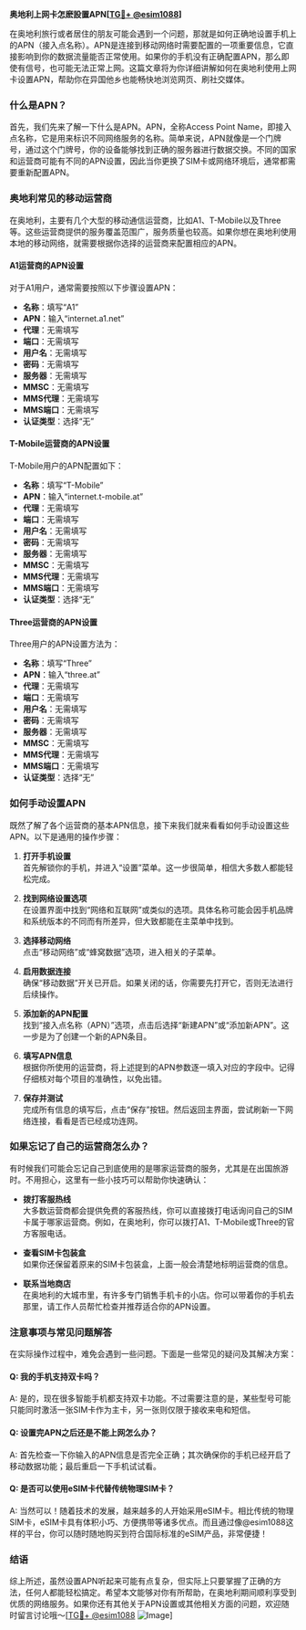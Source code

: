 **奥地利上网卡怎麽設置APN[[TG💪+ @esim1088](https://t.me/s/esim1088)]**

在奥地利旅行或者居住的朋友可能会遇到一个问题，那就是如何正确地设置手机上的APN（接入点名称）。APN是连接到移动网络时需要配置的一项重要信息，它直接影响到你的数据流量能否正常使用。如果你的手机没有正确配置APN，那么即使有信号，也可能无法正常上网。这篇文章将为你详细讲解如何在奥地利使用上网卡设置APN，帮助你在异国他乡也能畅快地浏览网页、刷社交媒体。

### 什么是APN？

首先，我们先来了解一下什么是APN。APN，全称Access Point Name，即接入点名称，它是用来标识不同网络服务的名称。简单来说，APN就像是一个门牌号，通过这个门牌号，你的设备能够找到正确的服务器进行数据交换。不同的国家和运营商可能有不同的APN设置，因此当你更换了SIM卡或网络环境后，通常都需要重新配置APN。

### 奥地利常见的移动运营商

在奥地利，主要有几个大型的移动通信运营商，比如A1、T-Mobile以及Three等。这些运营商提供的服务覆盖范围广，服务质量也较高。如果你想在奥地利使用本地的移动网络，就需要根据你选择的运营商来配置相应的APN。

#### A1运营商的APN设置
对于A1用户，通常需要按照以下步骤设置APN：
- **名称**：填写“A1”
- **APN**：输入“internet.a1.net”
- **代理**：无需填写
- **端口**：无需填写
- **用户名**：无需填写
- **密码**：无需填写
- **服务器**：无需填写
- **MMSC**：无需填写
- **MMS代理**：无需填写
- **MMS端口**：无需填写
- **认证类型**：选择“无”

#### T-Mobile运营商的APN设置
T-Mobile用户的APN配置如下：
- **名称**：填写“T-Mobile”
- **APN**：输入“internet.t-mobile.at”
- **代理**：无需填写
- **端口**：无需填写
- **用户名**：无需填写
- **密码**：无需填写
- **服务器**：无需填写
- **MMSC**：无需填写
- **MMS代理**：无需填写
- **MMS端口**：无需填写
- **认证类型**：选择“无”

#### Three运营商的APN设置
Three用户的APN设置方法为：
- **名称**：填写“Three”
- **APN**：输入“three.at”
- **代理**：无需填写
- **端口**：无需填写
- **用户名**：无需填写
- **密码**：无需填写
- **服务器**：无需填写
- **MMSC**：无需填写
- **MMS代理**：无需填写
- **MMS端口**：无需填写
- **认证类型**：选择“无”

### 如何手动设置APN

既然了解了各个运营商的基本APN信息，接下来我们就来看看如何手动设置这些APN。以下是通用的操作步骤：

1. **打开手机设置**  
   首先解锁你的手机，并进入“设置”菜单。这一步很简单，相信大多数人都能轻松完成。

2. **找到网络设置选项**  
   在设置界面中找到“网络和互联网”或类似的选项。具体名称可能会因手机品牌和系统版本的不同而有所差异，但大致都能在主菜单中找到。

3. **选择移动网络**  
   点击“移动网络”或“蜂窝数据”选项，进入相关的子菜单。

4. **启用数据连接**  
   确保“移动数据”开关已开启。如果关闭的话，你需要先打开它，否则无法进行后续操作。

5. **添加新的APN配置**  
   找到“接入点名称（APN）”选项，点击后选择“新建APN”或“添加新APN”。这一步是为了创建一个新的APN条目。

6. **填写APN信息**  
   根据你所使用的运营商，将上述提到的APN参数逐一填入对应的字段中。记得仔细核对每个项目的准确性，以免出错。

7. **保存并测试**  
   完成所有信息的填写后，点击“保存”按钮。然后返回主界面，尝试刷新一下网络连接，看看是否已经成功连网。

### 如果忘记了自己的运营商怎么办？

有时候我们可能会忘记自己到底使用的是哪家运营商的服务，尤其是在出国旅游时。不用担心，这里有一些小技巧可以帮助你快速确认：

- **拨打客服热线**  
  大多数运营商都会提供免费的客服热线，你可以直接拨打电话询问自己的SIM卡属于哪家运营商。例如，在奥地利，你可以拨打A1、T-Mobile或Three的官方客服电话。

- **查看SIM卡包装盒**  
  如果你还保留着原来的SIM卡包装盒，上面一般会清楚地标明运营商的信息。

- **联系当地商店**  
  在奥地利的大城市里，有许多专门销售手机卡的小店。你可以带着你的手机去那里，请工作人员帮忙检查并推荐适合你的APN设置。

### 注意事项与常见问题解答

在实际操作过程中，难免会遇到一些问题。下面是一些常见的疑问及其解决方案：

#### Q: 我的手机支持双卡吗？
A: 是的，现在很多智能手机都支持双卡功能。不过需要注意的是，某些型号可能只能同时激活一张SIM卡作为主卡，另一张则仅限于接收来电和短信。

#### Q: 设置完APN之后还是不能上网怎么办？
A: 首先检查一下你输入的APN信息是否完全正确；其次确保你的手机已经开启了移动数据功能；最后重启一下手机试试看。

#### Q: 是否可以使用eSIM卡代替传统物理SIM卡？
A: 当然可以！随着技术的发展，越来越多的人开始采用eSIM卡。相比传统的物理SIM卡，eSIM卡具有体积小巧、方便携带等诸多优点。而且通过像@esim1088这样的平台，你可以随时随地购买到符合国际标准的eSIM产品，非常便捷！

### 结语

综上所述，虽然设置APN听起来可能有点复杂，但实际上只要掌握了正确的方法，任何人都能轻松搞定。希望本文能够对你有所帮助，在奥地利期间顺利享受到优质的网络服务。如果你还有其他关于APN设置或其他相关方面的问题，欢迎随时留言讨论哦～[[TG💪+ @esim1088](https://t.me/s/esim1088) ![Image](https://i.postimg.cc/4NQfJmqS/Snipaste-2025-05-13-00-14-12.png)]